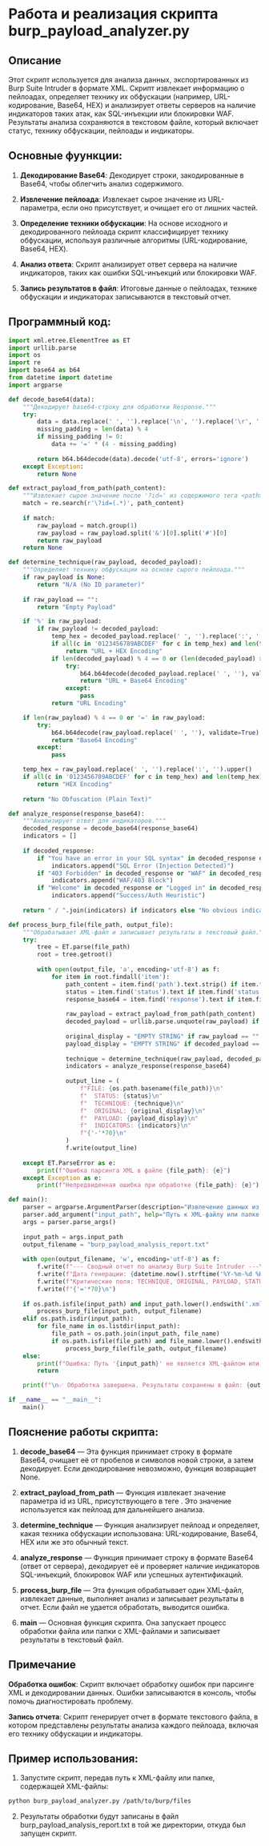 # Работа и реализация скрипта burp_payload_analyzer.py

## Описание 

Этот скрипт используется для анализа данных, экспортированных из Burp Suite Intruder в формате XML. Скрипт извлекает информацию о пейлоадах, определяет технику их обфускации (например, URL-кодирование, Base64, HEX) и анализирует ответы серверов на наличие индикаторов таких атак, как SQL-инъекции или блокировки WAF. Результаты анализа сохраняются в текстовом файле, который включает статус, технику обфускации, пейлоады и индикаторы.

## Основные фуункции: 

1. **Декодирование Base64**: Декодирует строки, закодированные в Base64, чтобы облегчить анализ содержимого.

2. **Извлечение пейлоада**: Извлекает сырое значение из URL-параметра, если оно присутствует, и очищает его от лишних частей.

3. **Определение техники обфускации**: На основе исходного и декодированного пейлоада скрипт классифицирует технику обфускации, используя различные алгоритмы (URL-кодирование, Base64, HEX).

4. **Анализ ответа**: Скрипт анализирует ответ сервера на наличие индикаторов, таких как ошибки SQL-инъекций или блокировки WAF.

5. **Запись результатов в файл**: Итоговые данные о пейлоадах, технике обфускации и индикаторах записываются в текстовый отчет.

## Программный код:

```python
import xml.etree.ElementTree as ET
import urllib.parse
import os
import re
import base64 as b64
from datetime import datetime
import argparse

def decode_base64(data):
    """Декодирует base64-строку для обработки Response."""
    try:
        data = data.replace(' ', '').replace('\n', '').replace('\r', '') 
        missing_padding = len(data) % 4
        if missing_padding != 0:
            data += '=' * (4 - missing_padding)
            
        return b64.b64decode(data).decode('utf-8', errors='ignore')
    except Exception:
        return None 

def extract_payload_from_path(path_content):
    """Извлекает сырое значение после '?id=' из содержимого тега <path>."""
    match = re.search(r'\?id=(.*)', path_content)
    
    if match:
        raw_payload = match.group(1)
        raw_payload = raw_payload.split('&')[0].split('#')[0]
        return raw_payload
    return None

def determine_technique(raw_payload, decoded_payload):
    """Определяет технику обфускации на основе сырого пейлоада."""
    if raw_payload is None:
        return "N/A (No ID parameter)"
    
    if raw_payload == "":
        return "Empty Payload"

    if '%' in raw_payload:
        if raw_payload != decoded_payload:
            temp_hex = decoded_payload.replace(' ', '').replace(':', '').upper()
            if all(c in '0123456789ABCDEF' for c in temp_hex) and len(temp_hex) % 2 == 0 and len(temp_hex) > 1:
                return "URL + HEX Encoding"
            if len(decoded_payload) % 4 == 0 or (len(decoded_payload) > 10 and '=' in decoded_payload):
                try:
                    b64.b64decode(decoded_payload.replace(' ', ''), validate=True)
                    return "URL + Base64 Encoding"
                except:
                    pass
            return "URL Encoding"

    if len(raw_payload) % 4 == 0 or '=' in raw_payload:
        try:
            b64.b64decode(raw_payload.replace(' ', ''), validate=True)
            return "Base64 Encoding"
        except:
            pass

    temp_hex = raw_payload.replace(' ', '').replace(':', '').upper()
    if all(c in '0123456789ABCDEF' for c in temp_hex) and len(temp_hex) % 2 == 0 and len(temp_hex) > 1:
        return "HEX Encoding"
        
    return "No Obfuscation (Plain Text)"

def analyze_response(response_base64):
    """Анализирует ответ для индикаторов."""
    decoded_response = decode_base64(response_base64)
    indicators = []
    
    if decoded_response:
        if "You have an error in your SQL syntax" in decoded_response or "mysql_fetch_array" in decoded_response or "Error converting data type" in decoded_response:
            indicators.append("SQL Error (Injection Detected)")
        if "403 Forbidden" in decoded_response or "WAF" in decoded_response or "Blocked" in decoded_response:
            indicators.append("WAF/403 Block")
        if "Welcome" in decoded_response or "Logged in" in decoded_response or "admin" in decoded_response:
            indicators.append("Success/Auth Heuristic")
    
    return " / ".join(indicators) if indicators else "No obvious indicators."

def process_burp_file(file_path, output_file):
    """Обрабатывает XML-файл и записывает результаты в текстовый файл."""
    try:
        tree = ET.parse(file_path)
        root = tree.getroot()
        
        with open(output_file, 'a', encoding='utf-8') as f:
            for item in root.findall('item'):
                path_content = item.find('path').text.strip() if item.find('path') else None
                status = item.find('status').text if item.find('status') else "N/A"
                response_base64 = item.find('response').text if item.find('response') else None
                
                raw_payload = extract_payload_from_path(path_content)
                decoded_payload = urllib.parse.unquote(raw_payload) if raw_payload else "N/A"
                
                original_display = "EMPTY STRING" if raw_payload == "" else raw_payload
                payload_display = "EMPTY STRING" if decoded_payload == "" else decoded_payload
                
                technique = determine_technique(raw_payload, decoded_payload)
                indicators = analyze_response(response_base64)
                
                output_line = (
                    f"FILE: {os.path.basename(file_path)}\n"
                    f"  STATUS: {status}\n"
                    f"  TECHNIQUE: {technique}\n"
                    f"  ORIGINAL: {original_display}\n"
                    f"  PAYLOAD: {payload_display}\n"
                    f"  INDICATORS: {indicators}\n"
                    f"{'-'*70}\n"
                )
                f.write(output_line)
        
    except ET.ParseError as e:
        print(f"Ошибка парсинга XML в файле {file_path}: {e}")
    except Exception as e:
        print(f"Непредвиденная ошибка при обработке {file_path}: {e}")

def main():
    parser = argparse.ArgumentParser(description="Извлечение данных из Burp Suite XML-файлов и генерация отчета.")
    parser.add_argument("input_path", help="Путь к XML-файлу или папке с XML-файлами")
    args = parser.parse_args()
    
    input_path = args.input_path
    output_filename = "burp_payload_analysis_report.txt"
    
    with open(output_filename, 'w', encoding='utf-8') as f:
        f.write(f"--- Сводный отчет по анализу Burp Suite Intruder ---\n")
        f.write(f"Дата генерации: {datetime.now().strftime('%Y-%m-%d %H:%M:%S')}\n")
        f.write(f"Критические поля: TECHNIQUE, ORIGINAL, PAYLOAD, STATUS, INDICATORS\n")
        f.write(f"{'='*70}\n")
    
    if os.path.isfile(input_path) and input_path.lower().endswith('.xml'):
        process_burp_file(input_path, output_filename)
    elif os.path.isdir(input_path):
        for file_name in os.listdir(input_path):
            file_path = os.path.join(input_path, file_name)
            if os.path.isfile(file_path) and file_name.lower().endswith('.xml'):
                process_burp_file(file_path, output_filename)
    else:
        print(f"Ошибка: Путь '{input_path}' не является XML-файлом или папкой с XML-файлами.")
        return

    print(f"\n✅ Обработка завершена. Результаты сохранены в файл: {output_filename}")

if __name__ == "__main__":
    main()
```

## Пояснение работы скрипта:

1. **decode_base64** — Эта функция принимает строку в формате Base64, очищает её от пробелов и символов новой строки, а затем декодирует. Если декодирование невозможно, функция возвращает None.

2. **extract_payload_from_path** — Функция извлекает значение параметра id из URL, присутствующего в теге <path>. Это значение используется как пейлоад для дальнейшего анализа.

3. **determine_technique** — Функция анализирует пейлоад и определяет, какая техника обфускации использована: URL-кодирование, Base64, HEX или же это обычный текст.

4. **analyze_response** — Функция принимает строку в формате Base64 (ответ от сервера), декодирует её и проверяет наличие индикаторов SQL-инъекций, блокировок WAF или успешных аутентификаций.

5. **process_burp_file** — Эта функция обрабатывает один XML-файл, извлекает данные, выполняет анализ и записывает результаты в отчет. Если файл не удается обработать, выводится ошибка.

6. **main** — Основная функция скрипта. Она запускает процесс обработки файла или папки с XML-файлами и записывает результаты в текстовый файл.

## Примечание 

**Обработка ошибок**: Скрипт включает обработку ошибок при парсинге XML и декодировании данных. Ошибки записываются в консоль, чтобы помочь диагностировать проблему.

**Запись отчета**: Скрипт генерирует отчет в формате текстового файла, в котором представлены результаты анализа каждого пейлоада, включая его технику обфускации и индикаторы.

## Пример использования:

1. Запустите скрипт, передав путь к XML-файлу или папке, содержащей XML-файлы:

```bash
python burp_payload_analyzer.py /path/to/burp/files
```
2. Результаты обработки будут записаны в файл burp_payload_analysis_report.txt в той же директории, откуда был запущен скрипт.